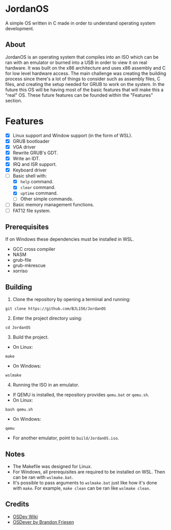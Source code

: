 # JordanOS
A simple OS written in C made in order to understand operating system development.

## About
JordanOS is an operating system that compiles into an ISO which can be ran with an emulator or burned into a USB in order to view it on real hardware. It was built on the x86 architecture and uses x86 assembly and C for low level hardware access. The main challenge was creating the building process since there's a lot of things to consider such as assembly files, C files, and creating the setup needed for GRUB to work on the system. In the future this OS will be having most of the basic features that will make this a "real" OS. These future features can be founded within the "Features" section.

# Features
- [x] Linux support and Window support (in the form of WSL).
- [x] GRUB bootloader
- [x] VGA driver
- [x] Rewrite GRUB's GDT.
- [x] Write an IDT.
- [x] IRQ and ISR support.
- [x] Keyboard driver
- [ ] Basic shell with:
  - [x] `help` command.
  - [x] `clear` command.
  - [x] `uptime` command.
  - [ ] Other simple commands.
- [ ] Basic memory management functions.
- [ ] FAT12 file system.
 
## Prerequisites
If on Windows these dependencies must be installed in WSL.
- GCC cross compiler
- NASM
- grub-file
- grub-mkrescue
- xorriso

## Building
1. Clone the repository by opening a terminal and running:
```
git clone https://github.com/BJL156/JordanOS
```
2. Enter the project directory using:
```
cd JordanOS
```
3. Build the project.
- On Linux:
```
make
```
- On Windows:
```
wslmake
```
4. Running the ISO in an emulator.
- If QEMU is installed, the repository provides `qemu.bat` or `qemu.sh`.
- On Linux:
```
bash qemu.sh
```
- On Windows:
```
qemu
```
- For another emulator, point to `build/JordanOS.iso`.

## Notes
- The Makefile was designed for Linux.
- For Windows, all prerequisites are required to be installed on WSL. Then can be ran with `wslmake.bat`.
- It's possible to pass arguments to `wslmake.bat` just like how it's done with `make`. For example, `make clean` can be ran like `wslmake clean`.

## Credits
- [OSDev Wiki](https://wiki.osdev.org/Expanded_Main_Page)
- [OSDever by Brandon Friesen](https://www.osdever.net/bkerndev/index.php)
